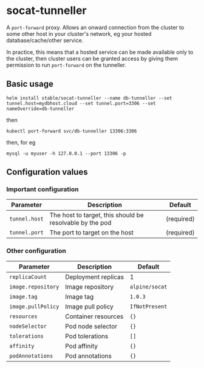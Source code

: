 # socat-tunneller

A `port-forward` proxy. Allows an onward connection from the cluster
to some other host in your cluster's network, eg your hosted
database/cache/other service.

In practice, this means that a hosted service can be made available
only to the cluster, then cluster users can be granted access by
giving them permission to run `port-forward` on the tunneller.

## Basic usage

```
helm install stable/socat-tunneller --name db-tunneller --set tunnel.host=mydbhost.cloud --set tunnel.port=3306 --set nameOverride=db-tunneller
```
then
```
kubectl port-forward svc/db-tunneller 13306:3306
```
then, for eg
```
mysql -u myuser -h 127.0.0.1 --port 13306 -p
```

## Configuration values

### Important configuration

| Parameter     | Description                                              | Default    |
| ---------     | -----------                                              | -------    |
| `tunnel.host` | The host to target, this should be resolvable by the pod | (required) |
| `tunnel.port` | The port to target on the host                           | (required) |

### Other configuration

| Parameter          | Description                    | Default        |
| ---------          | -----------                    | -------        |
| `replicaCount`     | Deployment replicas            | 1              |
| `image.repository` | Image repository               | `alpine/socat` |
| `image.tag`        | Image tag                      | `1.0.3`        |
| `image.pullPolicy` | Image pull policy              | `IfNotPresent` |
| `resources`        | Container resources            | `{}`           |
| `nodeSelector`     | Pod node selector              | `{}`           |
| `tolerations`      | Pod tolerations                | `[]`           |
| `affinity`         | Pod affinity                   | `{}`           |
| `podAnnotations`   | Pod annotations                | `{}`           |
